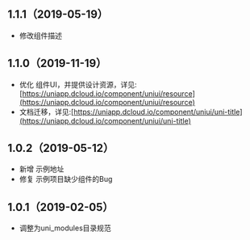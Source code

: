 ## 1.1.1（2019-05-19）
- 修改组件描述
## 1.1.0（2019-11-19）
- 优化 组件UI，并提供设计资源，详见:[https://uniapp.dcloud.io/component/uniui/resource](https://uniapp.dcloud.io/component/uniui/resource)
- 文档迁移，详见:[https://uniapp.dcloud.io/component/uniui/uni-title](https://uniapp.dcloud.io/component/uniui/uni-title)
## 1.0.2（2019-05-12）
- 新增 示例地址
- 修复 示例项目缺少组件的Bug
## 1.0.1（2019-02-05）
- 调整为uni_modules目录规范
